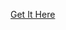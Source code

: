 
[Get It Here](https://github.com/FrankyTheZapp/reignoftheoverlord/releases/download/0.0.1v/Overlord.exe)
